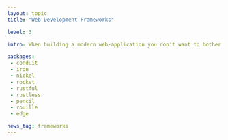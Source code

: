 ```yaml
---
layout: topic
title: "Web Development Frameworks"

level: 3

intro: When building a modern web-application you don't want to bother on how to parse the http-header or where the route is supposed to be dispatched to. Frameworks offer exactly those features and make it quick'n'easy to build your specific app on the web-stack.

packages:
 - conduit
 - iron
 - nickel
 - rocket
 - rustful
 - rustless
 - pencil
 - rouille
 - edge

news_tag: frameworks
---
```

